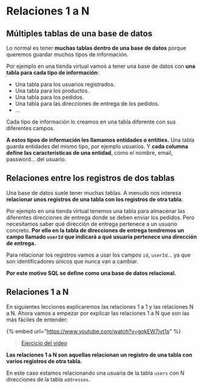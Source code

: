 # Relaciones 1 a N

## Múltiples tablas de una base de datos

Lo normal es tener **muchas tablas dentro de una base de datos** porque queremos guardar muchos tipos de información.

Por ejemplo en una tienda virtual vamos a tener una base de datos con **una tabla para cada tipo de información**:

- Una tabla para los usuarios registrados.
- Una tabla para los productos.
- Una tabla para los pedidos.
- Una tabla para las direcciones de entrega de los pedidos.
- ...

Cada tipo de información lo creamos en una tabla diferente con sus diferentes campos.

**A estos tipos de información les llamamos entidades o entities.** Una tabla guarda entidades del mismo tipo, por ejemplo usuarios. Y **cada columna define las características de una entidad**, como el nombre, email, password... del usuario.

## Relaciones entre los registros de dos tablas

Una base de datos suele tener muchas tablas. A menudo nos interesa **relacionar unos registros de una tabla con los registros de otra tabla**.

Por ejemplo en una tienda virtual tenemos una tabla para almacenar las diferentes direcciones de entrega donde se deben enviar los pedidos. Pero necesitamos saber qué dirección de entrega pertenece a un usuario concreto. **Por ello en la tabla de direcciones de entrega tendremos un campo llamado `userId` que indicará a qué usuaria pertenece una dirección de entrega.**

Para relacionar los registros vamos a usar los campos `id`, `userId`... ya que son identificadores únicos que nunca van a cambiar.

**Por este motivo SQL se define como una base de datos relacional.**

## Relaciones 1 a N

En siguientes lecciones explicaremos las relaciones 1 a 1 y las relaciones N a N. Ahora vamos a empezar por explicar las relaciones 1 a N que son las más fáciles de entender:

{% embed url="https://www.youtube.com/watch?v=gokEW7ivt1s" %}

> [Ejercicio del vídeo](https://github.com/Adalab/ejercicios-de-los-materiales/tree/main/promo-l/4-5-2-sql-relations-1-n)

**Las relaciones 1 a N son aquellas relacionan un registro de una tabla con varios registros de otra tabla.**

En este caso estamos relacionando una usuaria de la tabla `users` con N direcciones de la tabla `addresses`.